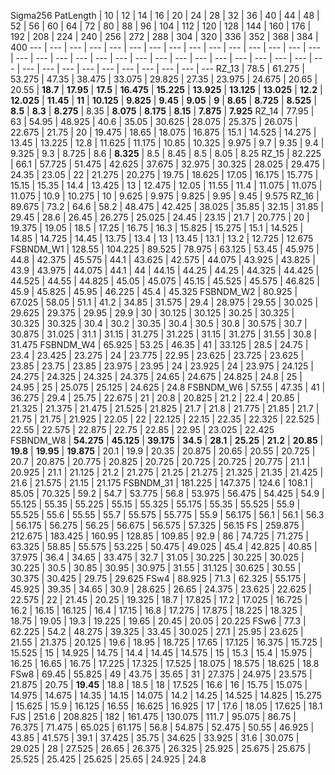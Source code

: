 Sigma256
PatLength | 10 | 12 | 14 | 16 | 20 | 24 | 28 | 32 | 36 | 40 | 44 | 48 | 52 | 56 | 60 | 64 | 72 | 80 | 88 | 96 | 104 | 112 | 120 | 128 | 144 | 160 | 176 | 192 | 208 | 224 | 240 | 256 | 272 | 288 | 304 | 320 | 336 | 352 | 368 | 384 | 400
 --- | --- | --- | --- | --- | --- | --- | --- | --- | --- | --- | --- | --- | --- | --- | --- | --- | --- | --- | --- | --- | --- | --- | --- | --- | --- | --- | --- | --- | --- | --- | --- | --- | --- | --- | --- | --- | --- | --- | --- | --- 
RZ_13 | 78.5 | 61.275 | 53.275 | 47.35 | 38.475 | 33.075 | 29.825 | 27.35 | 23.975 | 24.675 | 20.65 | 20.55 |  **18.7**  |  **17.95**  |  **17.5**  |  **16.475**  |  **15.225**  |  **13.925**  |  **13.125**  |  **13.025**  |  **12.2**  |  **12.025**  |  **11.45**  |  **11**  |  **10.125**  |  **9.825**  |  **9.45**  |  **9.05**  |  **9**  |  **8.65**  |  **8.725**  |  **8.525**  |  **8.5**  |  **8.3**  |  **8.275**  | 8.35 |  **8.075**  |  **8.175**  |  **8.15**  |  **7.875**  |  **7.925** 
RZ_14 | 77.95 | 63 | 54.95 | 48.925 | 40.6 | 35.05 | 30.625 | 28.075 | 25.375 | 26.075 | 22.675 | 21.75 | 20 | 19.475 | 18.65 | 18.075 | 16.875 | 15.1 | 14.525 | 14.275 | 13.45 | 13.225 | 12.8 | 11.625 | 11.175 | 10.85 | 10.325 | 9.975 | 9.7 | 9.35 | 9.4 | 9.325 | 9.3 | 8.725 | 8.6 |  **8.325**  | 8.5 | 8.45 | 8.5 | 8.05 | 8.25
RZ_15 | 82.225 | 66.1 | 57.725 | 51.475 | 42.625 | 37.675 | 32.975 | 30.325 | 28.025 | 29.475 | 24.35 | 23.05 | 22 | 21.275 | 20.275 | 19.75 | 18.625 | 17.05 | 16.175 | 15.775 | 15.15 | 15.35 | 14.4 | 13.425 | 13 | 12.475 | 12.05 | 11.55 | 11.4 | 11.075 | 11.075 | 11.075 | 10.9 | 10.275 | 10 | 9.625 | 9.975 | 9.825 | 9.95 | 9.45 | 9.575
RZ_16 | 89.675 | 73.2 | 64.6 | 58.2 | 48.475 | 42.425 | 38.025 | 35.85 | 32.15 | 31.85 | 29.45 | 28.6 | 26.45 | 26.275 | 25.025 | 24.45 | 23.15 | 21.7 | 20.775 | 20 | 19.375 | 19.05 | 18.5 | 17.25 | 16.75 | 16.3 | 15.825 | 15.275 | 15.1 | 14.525 | 14.85 | 14.725 | 14.45 | 13.75 | 13.4 | 13 | 13.45 | 13.1 | 13.2 | 12.725 | 12.675
FSBNDM_W1 | 128.55 | 104.225 | 89.525 | 78.975 | 63.125 | 53.45 | 45.975 | 44.8 | 42.375 | 45.575 | 44.1 | 43.625 | 42.575 | 44.075 | 43.925 | 43.825 | 43.9 | 43.975 | 44.075 | 44.1 | 44 | 44.15 | 44.25 | 44.25 | 44.325 | 44.425 | 44.525 | 44.55 | 44.825 | 45.05 | 45.075 | 45.15 | 45.525 | 45.575 | 46.825 | 45.9 | 45.825 | 45.95 | 46.225 | 45.4 | 45.325
FSBNDM_W2 | 80.925 | 67.025 | 58.05 | 51.1 | 41.2 | 34.85 | 31.575 | 29.4 | 28.975 | 29.55 | 30.025 | 29.625 | 29.375 | 29.95 | 29.9 | 30 | 30.125 | 30.125 | 30.25 | 30.325 | 30.325 | 30.325 | 30.4 | 30.2 | 30.35 | 30.4 | 30.5 | 30.8 | 30.575 | 30.7 | 30.875 | 31.025 | 31.1 | 31.15 | 31.275 | 31.225 | 31.15 | 31.275 | 31.55 | 30.8 | 31.475
FSBNDM_W4 | 65.925 | 53.25 | 46.35 | 41 | 33.125 | 28.5 | 24.75 | 23.4 | 23.425 | 23.275 | 24 | 23.775 | 22.95 | 23.625 | 23.725 | 23.625 | 23.85 | 23.75 | 23.85 | 23.975 | 23.95 | 24 | 23.925 | 24 | 23.975 | 24.125 | 24.275 | 24.325 | 24.325 | 24.375 | 24.65 | 24.675 | 24.825 | 24.8 | 25 | 24.95 | 25 | 25.075 | 25.125 | 24.625 | 24.8
FSBNDM_W6 | 57.55 | 47.35 | 41 | 36.275 | 29.4 | 25.75 | 22.675 | 21 | 20.8 | 20.825 | 21.2 | 22.4 | 20.85 | 21.325 | 21.375 | 21.475 | 21.525 | 21.825 | 21.7 | 21.8 | 21.775 | 21.85 | 21.7 | 21.75 | 21.75 | 21.925 | 22.05 | 22 | 22.125 | 22.15 | 22.35 | 22.325 | 22.525 | 22.55 | 22.575 | 22.875 | 22.75 | 22.85 | 22.95 | 23.025 | 22.425
FSBNDM_W8 |  **54.275**  |  **45.125**  |  **39.175**  |  **34.5**  |  **28.1**  |  **25.25**  |  **21.2**  |  **20.85**  |  **19.8**  |  **19.95**  |  **19.875**  | 20.1 | 19.9 | 20.35 | 20.875 | 20.65 | 20.55 | 20.725 | 20.7 | 20.875 | 20.775 | 20.825 | 20.725 | 20.725 | 20.725 | 20.775 | 21.1 | 20.925 | 21.1 | 21.125 | 21.2 | 21.275 | 21.25 | 21.275 | 21.325 | 21.35 | 21.425 | 21.6 | 21.575 | 21.15 | 21.175
FSBNDM_31 | 181.225 | 147.375 | 124.6 | 108.1 | 85.05 | 70.325 | 59.2 | 54.7 | 53.775 | 56.8 | 53.975 | 56.475 | 54.425 | 54.9 | 55.125 | 55.35 | 55.225 | 55.15 | 55.325 | 55.175 | 55.35 | 55.525 | 55.9 | 55.525 | 55.6 | 55.55 | 55.7 | 55.575 | 55.775 | 55.9 | 56.175 | 56.1 | 56.1 | 56.3 | 56.175 | 56.275 | 56.25 | 56.675 | 56.575 | 57.325 | 56.15
FS | 259.875 | 212.675 | 183.425 | 160.95 | 128.85 | 109.85 | 92.9 | 86 | 74.725 | 71.275 | 63.325 | 58.85 | 55.575 | 53.225 | 50.475 | 49.025 | 45.4 | 42.825 | 40.85 | 37.975 | 36.4 | 34.65 | 33.475 | 32.7 | 31.05 | 30.225 | 30.225 | 30.025 | 30.225 | 30.5 | 30.85 | 30.95 | 30.975 | 31.55 | 31.125 | 30.625 | 30.55 | 30.375 | 30.425 | 29.75 | 29.625
FSw4 | 88.925 | 71.3 | 62.325 | 55.175 | 45.925 | 39.35 | 34.65 | 30.9 | 28.625 | 26.65 | 24.375 | 23.625 | 22.625 | 22.575 | 22 | 21.45 | 20.25 | 19.325 | 18.7 | 17.825 | 17.2 | 17.025 | 16.725 | 16.2 | 16.15 | 16.125 | 16.4 | 17.15 | 16.8 | 17.275 | 17.875 | 18.225 | 18.325 | 18.75 | 19.05 | 19.3 | 19.225 | 19.65 | 20.45 | 20.05 | 20.225
FSw6 | 77.3 | 62.225 | 54.2 | 48.275 | 39.325 | 33.45 | 30.025 | 27.1 | 25.95 | 23.625 | 21.55 | 21.375 | 20.125 | 19.6 | 18.95 | 18.725 | 17.65 | 17.125 | 16.375 | 15.725 | 15.525 | 15 | 14.925 | 14.75 | 14.4 | 14.45 | 14.575 | 15 | 15.3 | 15.4 | 15.975 | 16.25 | 16.65 | 16.75 | 17.225 | 17.325 | 17.525 | 18.075 | 18.575 | 18.625 | 18.8
FSw8 | 69.45 | 55.825 | 49 | 43.75 | 35.65 | 31 | 27.375 | 24.975 | 23.575 | 21.875 | 20.75 |  **19.45**  | 18.8 | 18.5 | 18 | 17.525 | 16.6 | 16 | 15.75 | 15.075 | 14.975 | 14.675 | 14.35 | 14.15 | 14.075 | 14.2 | 14.25 | 14.525 | 14.825 | 15.275 | 15.625 | 15.9 | 16.125 | 16.55 | 16.625 | 16.925 | 17 | 17.6 | 18.05 | 17.625 | 18.1
FJS | 251.6 | 208.825 | 182 | 161.475 | 130.075 | 111.7 | 95.075 | 86.75 | 76.375 | 71.475 | 65.025 | 61.175 | 56.8 | 54.875 | 52.475 | 50.55 | 46.925 | 43.85 | 41.575 | 39.1 | 37.425 | 35.75 | 34.625 | 33.925 | 31.6 | 30.075 | 29.025 | 28 | 27.525 | 26.65 | 26.375 | 26.325 | 25.925 | 25.675 | 25.675 | 25.525 | 25.425 | 25.625 | 25.65 | 24.925 | 24.8
